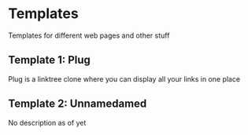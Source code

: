 # Templates
Templates for different web pages and other stuff

## Template 1: Plug
Plug is a linktree clone where you can display all your links in one place

## Template 2: Unnamedamed
No description as of yet
